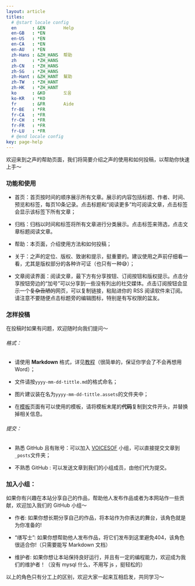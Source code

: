 ```yaml
---
layout: article
titles:
  # @start locale config
  en      : &EN       Help
  en-GB   : *EN
  en-US   : *EN
  en-CA   : *EN
  en-AU   : *EN
  zh-Hans : &ZH_HANS  帮助
  zh      : *ZH_HANS
  zh-CN   : *ZH_HANS
  zh-SG   : *ZH_HANS
  zh-Hant : &ZH_HANT  幫助
  zh-TW   : *ZH_HANT
  zh-HK   : *ZH_HANT
  ko      : &KO       도움
  ko-KR   : *KO
  fr      : &FR       Aide
  fr-BE   : *FR
  fr-CA   : *FR
  fr-CH   : *FR
  fr-FR   : *FR
  fr-LU   : *FR
  # @end locale config
key: page-help
---
```


欢迎来到之声的帮助页面，我们将简要介绍之声的使用和如何投稿，以帮助你快速上手～

### 功能和使用

- 首页：首页按时间的顺序展示所有文章。展示的内容包括标题、作者、时间、预览和标签，每页10条记录。点击标题和“阅读更多”均可阅读文章，点击标签会显示该标签下所有文章；

- 归档：归档以时间和标签将所有文章进行分类展示。点击标签来筛选，点击文章标题阅读文章。

- 帮助：本页面，介绍使用方法和如何投稿；

- 关于：之声的定位、版权、致谢和提示，挺重要的。建议使用之声前仔细看一看，尤其是版权部分的各种许可证（也只有一种:sweat_smile:）；

- 文章阅读界面：阅读文章，最下方有分享按钮、订阅按钮和版权提示。点击分享按钮旁边的“加号”可以分享到一些没有列出的社交媒体。点击订阅按钮会显示一个~~复杂丑陋的~~网页，可以复制链接，粘贴进你的 RSS 阅读软件来订阅。请注意不要随便点击标题旁的编辑图标，特别是有写权限的盆友。

### 怎样投稿

在投稿时如果有问题，欢迎随时向我们提问～

###### 格式：

- 请使用 **Markdown** 格式，详见[教程](https://www.runoob.com/markdown/md-tutorial.html)（很简单的，保证你学会了不会再想用 Word）；

- 文件请按`yyyy-mm-dd-tittle.md`的格式命名；

- 图片建议装在名为`yyyy-mm-dd-tittle.assets`的文件夹中；

- 在[模板](https://tianqi.name/jekyll-TeXt-theme/samples.html)页面有可以使用的模板，请将模板末尾的**代码**复制到文件开头，并替换掉相关信息。

###### 提交：

- 熟悉 GitHub 且有账号：可以加入 [VOICESOF](https://github.com/orgs/VOICESOF/people) 小组，可以直接提交文章到`_posts`文件夹；

- 不熟悉 GitHub : 可以发送文章到我们的小组成员，由他们代为提交。

### 加入小组：

如果你有兴趣在本站分享自己的作品，帮助他人发布作品或者为本网站作一些贡献，欢迎加入我们的 GitHub 小组～

- 作者: 如果你想长期分享自己的作品，将本站作为你表达的舞台，该角色就是为你准备的!

- “缮写士”: 如果你想帮助他人发布作品，将它们发布到这里避免404，该角色很适合你!（只需要能写 Markdown 文档）

- 维护者: 如果你想让本站保持良好运行，并且有一定的编程能力，欢迎成为我们的维护者！（没有 mysql 什么，不用写 js ，挺轻松的）

以上的角色只有分工上的区别，欢迎大家一起来互相启发，共同学习～
